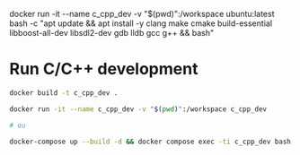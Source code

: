 docker run -it --name c_cpp_dev -v "$(pwd)":/workspace ubuntu:latest \
    bash -c "apt update && apt install -y clang make cmake build-essential libboost-all-dev libsdl2-dev gdb lldb gcc g++ && bash"
# Run C/C++ development

```bash
docker build -t c_cpp_dev .

docker run -it --name c_cpp_dev -v "$(pwd)":/workspace c_cpp_dev

# ou

docker-compose up --build -d && docker compose exec -ti c_cpp_dev bash
```